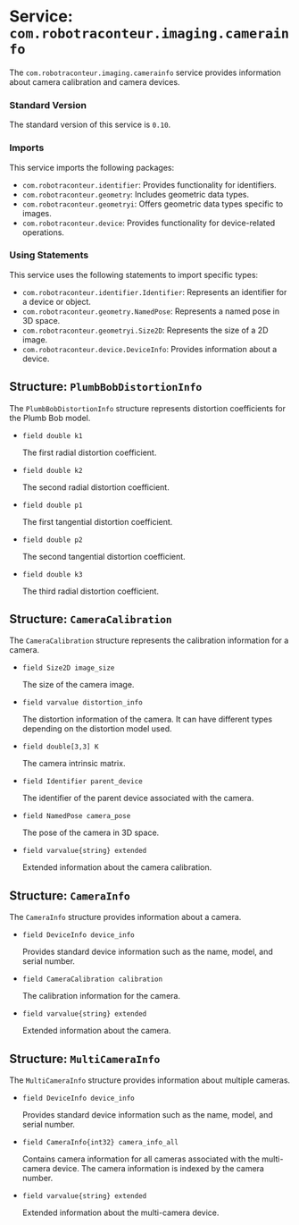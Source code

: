 # Service: `com.robotraconteur.imaging.camerainfo`

The `com.robotraconteur.imaging.camerainfo` service provides information about camera calibration and camera devices.

### Standard Version

The standard version of this service is `0.10`.

### Imports

This service imports the following packages:

- `com.robotraconteur.identifier`: Provides functionality for identifiers.
- `com.robotraconteur.geometry`: Includes geometric data types.
- `com.robotraconteur.geometryi`: Offers geometric data types specific to images.
- `com.robotraconteur.device`: Provides functionality for device-related operations.

### Using Statements

This service uses the following statements to import specific types:

- `com.robotraconteur.identifier.Identifier`: Represents an identifier for a device or object.
- `com.robotraconteur.geometry.NamedPose`: Represents a named pose in 3D space.
- `com.robotraconteur.geometryi.Size2D`: Represents the size of a 2D image.
- `com.robotraconteur.device.DeviceInfo`: Provides information about a device.

## Structure: `PlumbBobDistortionInfo`

The `PlumbBobDistortionInfo` structure represents distortion coefficients for the Plumb Bob model.

- `field double k1`

    The first radial distortion coefficient.

- `field double k2`

    The second radial distortion coefficient.

- `field double p1`

    The first tangential distortion coefficient.

- `field double p2`

    The second tangential distortion coefficient.

- `field double k3`

    The third radial distortion coefficient.

## Structure: `CameraCalibration`

The `CameraCalibration` structure represents the calibration information for a camera.

- `field Size2D image_size`

    The size of the camera image.

- `field varvalue distortion_info`

    The distortion information of the camera. It can have different types depending on the distortion model used.

- `field double[3,3] K`

    The camera intrinsic matrix.

- `field Identifier parent_device`

    The identifier of the parent device associated with the camera.

- `field NamedPose camera_pose`

    The pose of the camera in 3D space.

- `field varvalue{string} extended`

    Extended information about the camera calibration.

## Structure: `CameraInfo`

The `CameraInfo` structure provides information about a camera.

- `field DeviceInfo device_info`

    Provides standard device information such as the name, model, and serial number.

- `field CameraCalibration calibration`

    The calibration information for the camera.

- `field varvalue{string} extended`

    Extended information about the camera.

## Structure: `MultiCameraInfo`

The `MultiCameraInfo` structure provides information about multiple cameras.

- `field DeviceInfo device_info`

    Provides standard device information such as the name, model, and serial number.

- `field CameraInfo{int32} camera_info_all`

    Contains camera information for all cameras associated with the multi-camera device. The camera information is indexed by the camera number.

- `field varvalue{string} extended`

    Extended information about the multi-camera device.

